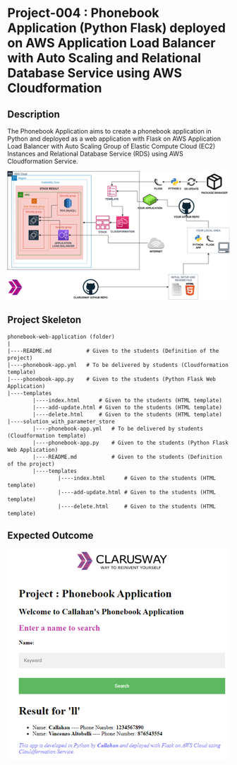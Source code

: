 # Project-004 : Phonebook Application (Python Flask) deployed on AWS Application Load Balancer with Auto Scaling and Relational Database Service using AWS Cloudformation

## Description

The Phonebook Application aims to create a phonebook application in Python and deployed as a web application with Flask on AWS Application Load Balancer with Auto Scaling Group of Elastic Compute Cloud (EC2) Instances and Relational Database Service (RDS) using AWS Cloudformation Service.

![Project_004](003_phonebook.png)

## Project Skeleton

```text
phonebook-web-application (folder)
|
|----README.md           # Given to the students (Definition of the project)
|----phonebook-app.yml   # To be delivered by students (Cloudformation template)
|----phonebook-app.py    # Given to the students (Python Flask Web Application)
|----templates
        |----index.html      # Given to the students (HTML template)
        |----add-update.html # Given to the students (HTML template)
        |----delete.html     # Given to the students (HTML template)
|----solution_with_parameter_store
        |----phonebook-app.yml   # To be delivered by students (Cloudformation template)
        |----phonebook-app.py    # Given to the students (Python Flask Web Application)
        |----README.md           # Given to the students (Definition of the project)
        |----templates
                |----index.html      # Given to the students (HTML template)
                |----add-update.html # Given to the students (HTML template)
                |----delete.html     # Given to the students (HTML template)
```

## Expected Outcome

![Phonebook App Search Page](./search-snapshot.png)
